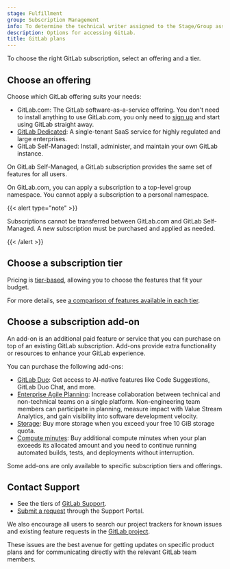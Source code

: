 ```yaml
---
stage: Fulfillment
group: Subscription Management
info: To determine the technical writer assigned to the Stage/Group associated with this page, see https://handbook.gitlab.com/handbook/product/ux/technical-writing/#assignments
description: Options for accessing GitLab.
title: GitLab plans
---
```


To choose the right GitLab subscription, select an offering and a tier.

## Choose an offering

Choose which GitLab offering suits your needs:

- GitLab.com: The GitLab software-as-a-service offering.
  You don't need to install anything to use GitLab.com, you only need to
  [sign up](https://gitlab.com/users/sign_up) and start using GitLab straight away.
- [GitLab Dedicated](gitlab_dedicated/_index.md): A single-tenant SaaS service for highly regulated and large enterprises.
- GitLab Self-Managed: Install, administer, and maintain your own GitLab instance.

On GitLab Self-Managed, a GitLab subscription provides the same set of
features for all users.

On GitLab.com, you can apply a subscription to a top-level group
namespace. You cannot apply a subscription to a personal namespace.

{{< alert type="note" >}}

Subscriptions cannot be transferred between GitLab.com and GitLab Self-Managed.
A new subscription must be purchased and applied as needed.

{{< /alert >}}

## Choose a subscription tier

Pricing is [tier-based](https://about.gitlab.com/pricing/), allowing you to choose
the features that fit your budget.

For more details, see [a comparison of features available in each tier](https://about.gitlab.com/pricing/feature-comparison/).

## Choose a subscription add-on

An add-on is an additional paid feature or service that you can purchase on top of an existing
GitLab subscription. Add-ons provide extra functionality or resources to enhance your GitLab
experience.

You can purchase the following add-ons:

- [GitLab Duo](subscription-add-ons.md): Get access to AI-native features like Code Suggestions, GitLab
Duo Chat, and more.
- [Enterprise Agile Planning](manage_subscription.md#enterprise-agile-planning): Increase collaboration between
technical and non-technical teams on a single platform. Non-engineering team members can participate in planning,
measure impact with Value Stream Analytics, and gain visibility into software development velocity.
- [Storage](../user/storage_usage_quotas.md#purchase-more-storage): Buy more storage when you exceed your
free 10 GiB storage quota.
- [Compute minutes](gitlab_com/compute_minutes.md): Buy additional compute minutes when your
plan exceeds its allocated amount and you need to continue running automated
builds, tests, and deployments without interruption.

Some add-ons are only available to specific subscription tiers and offerings.

## Contact Support

- See the tiers of [GitLab Support](https://about.gitlab.com/support/).
- [Submit a request](https://support.gitlab.com/hc/en-us/requests/new) through the Support Portal.

We also encourage all users to search our project trackers for known issues and existing feature requests in the [GitLab project](https://gitlab.com/gitlab-org/gitlab/-/issues/).

These issues are the best avenue for getting updates on specific product plans and for communicating directly with the relevant GitLab team members.
